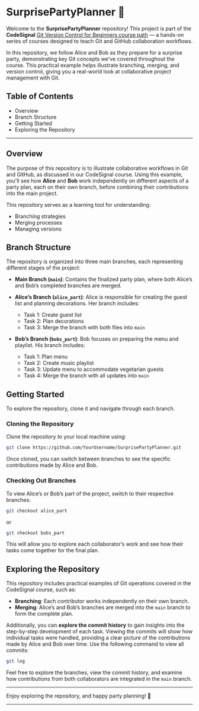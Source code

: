 # SurprisePartyPlanner 🎉

Welcome to the **SurprisePartyPlanner** repository! This project is part of the **CodeSignal** [Git Version Control for Beginners course path](https://codesignal.com/tba) — a hands-on series of courses designed to teach Git and GitHub collaboration workflows. 

In this repository, we follow Alice and Bob as they prepare for a surprise party, demonstrating key Git concepts we've covered throughout the course. This practical example helps illustrate branching, merging, and version control, giving you a real-world look at collaborative project management with Git.

## Table of Contents
- Overview
- Branch Structure
- Getting Started
- Exploring the Repository

---

## Overview

The purpose of this repository is to illustrate collaborative workflows in Git and GitHub, as discussed in our CodeSignal course. Using this example, you'll see how **Alice** and **Bob** work independently on different aspects of a party plan, each on their own branch, before combining their contributions into the main project. 

This repository serves as a learning tool for understanding:
- Branching strategies
- Merging processes
- Managing versions

## Branch Structure

The repository is organized into three main branches, each representing different stages of the project:

- **Main Branch (`main`)**: Contains the finalized party plan, where both Alice’s and Bob’s completed branches are merged.
  
- **Alice’s Branch (`alice_part`)**: Alice is responsible for creating the guest list and planning decorations. Her branch includes:
    - Task 1: Create guest list
    - Task 2: Plan decorations
    - Task 3: Merge the branch with both files into `main`
  
- **Bob’s Branch (`bobs_part`)**: Bob focuses on preparing the menu and playlist. His branch includes:
    - Task 1: Plan menu
    - Task 2: Create music playlist
    - Task 3: Update menu to accommodate vegetarian guests
    - Task 4: Merge the branch with all updates into `main`

## Getting Started

To explore the repository, clone it and navigate through each branch.

### Cloning the Repository

Clone the repository to your local machine using:
```bash
git clone https://github.com/YourUsername/SurprisePartyPlanner.git
```

Once cloned, you can switch between branches to see the specific contributions made by Alice and Bob.

### Checking Out Branches

To view Alice’s or Bob’s part of the project, switch to their respective branches:

```bash
git checkout alice_part
```
or
```bash
git checkout bobs_part
```

This will allow you to explore each collaborator’s work and see how their tasks come together for the final plan.

## Exploring the Repository

This repository includes practical examples of Git operations covered in the CodeSignal course, such as:
- **Branching**: Each contributor works independently on their own branch.
- **Merging**: Alice’s and Bob’s branches are merged into the `main` branch to form the complete plan.

Additionally, you can **explore the commit history** to gain insights into the step-by-step development of each task. Viewing the commits will show how individual tasks were handled, providing a clear picture of the contributions made by Alice and Bob over time. Use the following command to view all commits:

```bash
git log
```

Feel free to explore the branches, view the commit history, and examine how contributions from both collaborators are integrated in the `main` branch.

---

Enjoy exploring the repository, and happy party planning! 🎈

---

